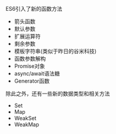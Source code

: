 ES6引入了新的函数方法
- 箭头函数
- 默认参数
- 扩展运算符
- 剩余参数
- 模板字符串(类似于昨日的谷米科技)
- 函数参数解构
- Promise对象
- async/await语法糖
- Generator函数

除此之外，还有一些新的数据类型和相关方法
- Set
- Map
- WeakSet
- WeakMap